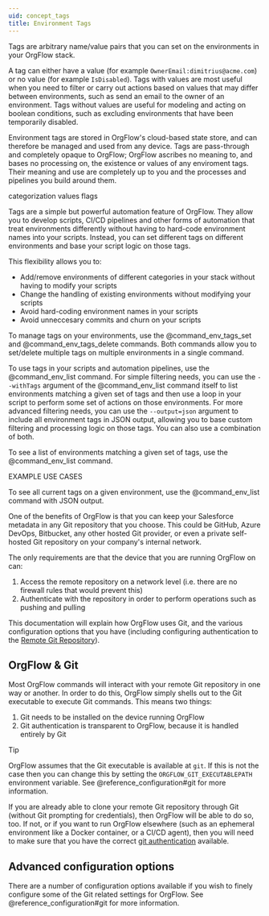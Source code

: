 ```yaml
---
uid: concept_tags
title: Environment Tags
---
```


Tags are arbitrary name/value pairs that you can set on the environments in your OrgFlow stack.

A tag can either have a value (for example `OwnerEmail:dimitrius@acme.com`) or no value (for example `IsDisabled`). Tags with values are most useful when you need to filter or carry out actions based on values that may differ between environments, such as send an email to the owner of an environment. Tags without values are useful for modeling and acting on boolean conditions, such as excluding environments that have been temporarily disabled.

Environment tags are stored in OrgFlow's cloud-based state store, and can therefore be managed and used from any device. Tags are pass-through and completely opaque to OrgFlow; OrgFlow ascribes no meaning to, and bases no processing on, the existence or values of any enviroment tags. Their meaning and use are completely up to you and the processes and pipelines you build around them.

categorization
values
flags


Tags are a simple but powerful automation feature of OrgFlow. They allow you to develop scripts, CI/CD pipelines and other forms of automation that treat environments differently without having to hard-code environment names into your scripts. Instead, you can set different tags on different environments and base your script logic on those tags.

This flexibility allows you to:

- Add/remove environments of different categories in your stack without having to modify your scripts
- Change the handling of existing environments without modifying your scripts
- Avoid hard-coding environment names in your scripts
- Avoid unneccesary commits and churn on your scripts

To manage tags on your environments, use the @command_env_tags_set and @command_env_tags_delete commands. Both commands allow you to set/delete multiple tags on multiple environments in a single command.

To use tags in your scripts and automation pipelines, use the @command_env_list command. For simple filtering needs, you can use the `--withTags` argument of the @command_env_list command itself to list environments matching a given set of tags and then use a loop in your script to perform some set of actions on those environments. For more advanced filtering needs, you can use the `--output=json` argument to include all environment tags in JSON output, allowing you to base custom filtering and processing logic on those tags. You can also use a combination of both.

To see a list of environments matching a given set of tags, use the @command_env_list command.

EXAMPLE USE CASES



To see all current tags on a given environment, use the @command_env_list command with JSON output.

One of the benefits of OrgFlow is that you can keep your Salesforce metadata in any Git repository that you choose. This could be GitHub, Azure DevOps, Bitbucket, any other hosted Git provider, or even a private self-hosted Git repository on your company's internal network.

The only requirements are that the device that you are running OrgFlow on can:

1. Access the remote repository on a network level (i.e. there are no firewall rules that would prevent this)
1. Authenticate with the repository in order to perform operations such as pushing and pulling

This documentation will explain how OrgFlow uses Git, and the various configuration options that you have (including configuring authentication to the [Remote Git Repository](xref:concept_remotegitrepository)).

## OrgFlow & Git

Most OrgFlow commands will interact with your remote Git repository in one way or another. In order to do this, OrgFlow simply shells out to the Git executable to execute Git commands. This means two things:

1. Git needs to be installed on the device running OrgFlow
2. Git authentication is transparent to OrgFlow, because it is handled entirely by Git

>[!TIP]
> OrgFlow assumes that the Git executable is available at `git`. If this is not the case then you can change this by setting the `ORGFLOW_GIT_EXECUTABLEPATH` environment variable. See @reference_configuration#git for more information.

If you are already able to clone your remote Git repository through Git (without Git prompting for credentials), then OrgFlow will be able to do so, too. If not, or if you want to run OrgFlow elsewhere (such as an ephemeral environment like a Docker container, or a CI/CD agent), then you will need to make sure that you have the correct [git authentication](xref:guide_git_authentication) available.

## Advanced configuration options

There are a number of configuration options available if you wish to finely configure some of the Git related settings for OrgFlow. See @reference_configuration#git for more information.
